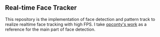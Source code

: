 ## Real-time Face Tracker
This repository is the implementation of face detection and pattern track to realize realtime face tracking with high FPS. I take [opconty's work](https://github.com/opconty/face_detection_in_realtime) as a reference for the main part of face detection.



